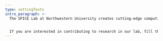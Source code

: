 ```yaml
---
type: settingTexts
intro_paragraph: >-
  The SPICE Lab at Northwestern University creates cutting-edge computing technologies that sense, track, and understand humans to augment their interactions and assist them in daily life. Our interdisciplinary team tackles challenging research problems in high-impact application areas such as mobile health sensing, mixed reality, embodied perception and natural user interfaces. We leverage expertise in novel sensors & sensing techniques, embedded systems, signal processing, computer vision, and on-device machine learning to deploy and evaluate these technologies in real-world settings.


  If you are interested in contributing to research in our lab, fill this [form](https://docs.google.com/forms/d/e/1FAIpQLSfdsRPRKL-OeMzpjaTii07FaCXI6PYzyzHrRX0w0jVXmdwdcg/viewform) out.
---
```

